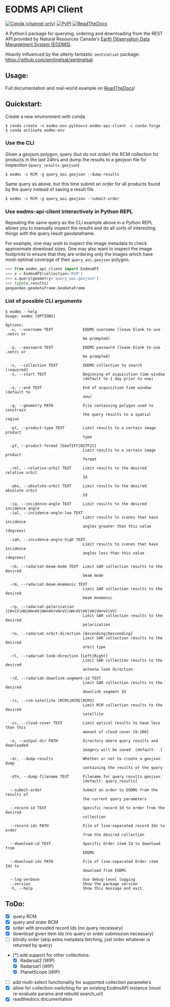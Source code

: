 # EODMS API Client

[![Conda (channel only)](https://img.shields.io/conda/vn/conda-forge/eodms-api-client)](https://anaconda.org/conda-forge/eodms-api-client)
[![PyPI](https://img.shields.io/pypi/v/eodms-api-client)](https://pypi.org/project/eodms-api-client)
[![ReadTheDocs](https://readthedocs.org/projects/eodms-api-client/badge/?version=latest)](https://eodms-api-client.readthedocs.io/en/latest/?badge=latest)

A Python3 package for querying, ordering and downloading from the REST API provided by Natural Resources Canada's [Earth Observation Data Management System (EODMS)](https://www.eodms-sgdot.nrcan-rncan.gc.ca/index_en.jsp).

Heavily influenced by the utterly fantastic `sentinelsat` package: https://github.com/sentinelsat/sentinelsat

## Usage:

Full documentation and real-world example on [ReadTheDocs](https://eodms-api-client.readthedocs.io/en/latest/?badge=latest)!

## Quickstart:

Create a new environment with conda

```
$ conda create -n eodms-env python=3 eodms-api-client -c conda-forge
$ conda activate eodms-env
```

### Use the CLI

Given a geojson polygon, query (but do not order) the RCM collection for products in the last 24hrs and dump the results to a geojson file for inspection (`query_results.geojson`)

```
$ eodms -c RCM -g query_aoi.geojson --dump-results
```

Same query as above, but this time submit an order for all products found by the query instead of saving a result file

```
$ eodms -c RCM -g query_aoi.geojson --submit-order
```

### Use eodms-api-client interactively in Python REPL

Repeating the same query as the CLI example above in a Python REPL allows you to manually inspect the results and do all sorts of interesting things with the query result geodataframe. 

For example, one may wish to inspect the image metadata to check approximate download sizes. One may also want to inspect the image footprints to ensure that they are ordering only the images which have most-optimal coverage of their `query_aoi.geojson` polygon.

```python
>>> from eodms_api_client import EodmsAPI
>>> x = EodmsAPI(collection='RCM')
>>> x.query(geometry='query_aoi.geojson')
>>> type(x.results)
geopandas.geodataframe.GeoDataFrame
```

### List of possible CLI arguments

```
$ eodms --help
Usage: eodms [OPTIONS]

Options:
  -u, --username TEXT             EODMS username (leave blank to use .netrc or
                                  be prompted)

  -p, --password TEXT             EODMS password (leave blank to use .netrc or
                                  be prompted)

  -c, --collection TEXT           EODMS collection to search  [required]
  -s, --start TEXT                Beginning of acquisition time window
                                  (default to 1 day prior to now)

  -e, --end TEXT                  End of acquisition time window (default to
                                  now)

  -g, --geometry PATH             File containing polygon used to constrain
                                  the query results to a spatial region

  -pt, --product-type TEXT        Limit results to a certain image product
                                  type

  -pf, --product-format [GeoTIFF|NITF21]
                                  Limit results to a certain image product
                                  format

  -rel, --relative-orbit TEXT     Limit results to the desired relative orbit
                                  Id

  -abs, --absolute-orbit TEXT     Limit results to the desired absolute orbit
                                  Id

  -ia, --incidence-angle TEXT     Limit results to the desired incidence angle
  -ial, --incidence-angle-low TEXT
                                  Limit results to scenes that have incidence
                                  angles greater than this value (degrees)

  -iah, --incidence-angle-high TEXT
                                  Limit results to scenes that have incidence
                                  angles less than this value (degrees)

  -rb, --radarsat-beam-mode TEXT  Limit SAR collection results to the desired
                                  beam mode

  -rm, --radarsat-beam-mnemonic TEXT
                                  Limit SAR collection results to the desired
                                  beam mnemonic

  -rp, --radarsat-polarization [CH+CV|HH|HH+HV|HH+HV+VH+VV|HH+VV|HV|VH|VH+VV|VV]
                                  Limit SAR collection results to the desired
                                  polarization

  -ro, --radarsat-orbit-direction [Ascending|Descending]
                                  Limit SAR collection results to the desired
                                  orbit type

  -rl, --radarsat-look-direction [Left|Right]
                                  Limit SAR collection results to the desired
                                  antenna look direction

  -rd, --radarsat-downlink-segment-id TEXT
                                  Limit SAR collection results to the desired
                                  downlink segment Id

  -rs, --rcm-satellite [RCM1|RCM2|RCM3]
                                  Limit RCM collection results to the desired
                                  satellite

  -cc, --cloud-cover TEXT         Limit optical results to have less than this
                                  amount of cloud cover [0-100]

  -o, --output-dir PATH           Directory where query results and downloaded
                                  imagery will be saved  [default: .]

  -dr, --dump-results             Whether or not to create a geojson dump
                                  containing the results of the query

  -dfn, --dump-filename TEXT      Filename for query results geojson
                                  [default: query_results]

  --submit-order                  Submit an order to EODMS from the results of
                                  the current query parameters

  --record-id TEXT                Specific record Id to order from the desired
                                  collection

  --record-ids PATH               File of line-separated record Ids to order
                                  from the desired collection

  --download-id TEXT              Specific Order item Id to download from
                                  EODMS

  --download-ids PATH             File of line-separated Order item Ids to
                                  download from EODMS

  --log-verbose                   Use debug-level logging
  --version                       Show the package version
  -h, --help                      Show this message and exit.

```

## ToDo:

- [x] query RCM
- [x] query and order RCM
- [x] order with provided record Ids (no query necessary)
- [x] download given item Ids (no query or order submission necessary)
- [ ] blindly order (skip extra metadata fetching, just order whatever is returned by query)
- [*] add support for other collections:
  - [x] Radarsat2 (*WIP*)
  - [x] Radarsat1 (*WIP*)
  - [x] PlanetScope (*WIP*)
- [ ] add multi-select functionality for supported collection parameters
- [x] allow for collection-switching for an existing EodmsAPI instance (must re-evaluate params and rebuild search_url)
- [x] readthedocs documentation
